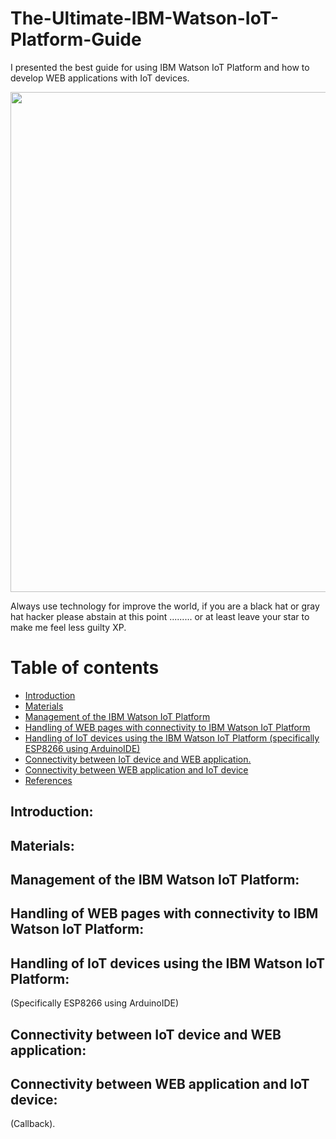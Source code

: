 # The-Ultimate-IBM-Watson-IoT-Platform-Guide
I presented the best guide for using IBM Watson IoT Platform and how to develop WEB applications with IoT devices.

<img src="https://hackster.imgix.net/uploads/attachments/612935/wpid-watch_dogs-e3-5_aVW4IYDttS.jpg?auto=compress%2Cformat&w=1280&h=960&fit=max" width="800">

Always use technology for improve the world, if you are a black hat or gray hat hacker please abstain at this point ......... or at least leave your star to make me feel less guilty XP.

# Table of contents

* [Introduction](#introduction)
* [Materials](#materials)
* [Management of the IBM Watson IoT Platform](#management-of-the-ibm-watson-iot-platform)
* [Handling of WEB pages with connectivity to IBM Watson IoT Platform](#handling-of-web-pages-with-connectivity-to-ibm-watson-iot-platform)
* [Handling of IoT devices using the IBM Watson IoT Platform (specifically ESP8266 using ArduinoIDE)](#handling-of-iot-devices-using-the-ibm-watson-iot-platform)
* [Connectivity between IoT device and WEB application.](#connectivity-between-iot-device-and-web-application.)
* [Connectivity between WEB application and IoT device](#connectivity-between-web-application-and-iot-device)
* [References](#references)

## Introduction:

## Materials:

## Management of the IBM Watson IoT Platform:

## Handling of WEB pages with connectivity to IBM Watson IoT Platform:

## Handling of IoT devices using the IBM Watson IoT Platform:
(Specifically ESP8266 using ArduinoIDE)

## Connectivity between IoT device and WEB application:

## Connectivity between WEB application and IoT device:
(Callback).






